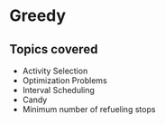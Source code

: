 # Greedy

## Topics covered
- Activity Selection
- Optimization Problems
- Interval Scheduling
- Candy
- Minimum number of refueling stops